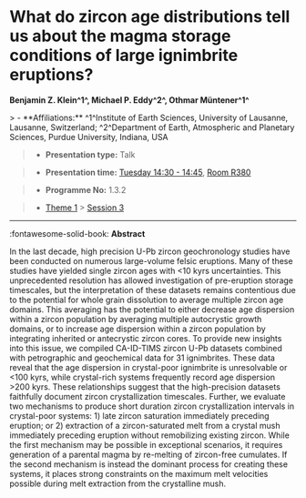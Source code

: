 # What do zircon age distributions tell us about the magma storage conditions of large ignimbrite eruptions?

**Benjamin Z. Klein^1^, Michael P. Eddy^2^, Othmar Müntener^1^**

<!-- more -->> - **Affiliations:** ^1^Institute of Earth Sciences, University of Lausanne, Lausanne, Switzerland; ^2^Department of Earth, Atmospheric and Planetary Sciences, Purdue University, Indiana, USA

> - **Presentation type:** Talk

> - **Presentation time:** [Tuesday 14:30 - 14:45](../sessions_comparison.md#__tabbed_2_5), [Room R380](../maps_venue.md#__tabbed_1_1)

> - **Programme No:** 1.3.2

> - [Theme 1](../theme1.md) > [Session 3](../sessions/session-1-3.md)

--- 

:fontawesome-solid-book: **Abstract**

In the last decade, high precision U-Pb zircon geochronology studies have been conducted on numerous large-volume felsic eruptions. Many of these studies have yielded single zircon ages with <10 kyrs uncertainties. This unprecedented resolution has allowed investigation of pre-eruption storage timescales, but the interpretation of these datasets remains contentious due to the potential for whole grain dissolution to average multiple zircon age domains. This averaging has the potential to either decrease age dispersion within a zircon population by averaging multiple autocrystic growth domains, or to increase age dispersion within a zircon population by integrating inherited or antecrystic zircon cores.
To provide new insights into this issue, we compiled CA-ID-TIMS zircon U-Pb datasets combined with petrographic and geochemical data for 31 ignimbrites. These data reveal that the age dispersion in crystal-poor ignimbrite is unresolvable or <100 kyrs, while crystal-rich systems frequently record age dispersion >200 kyrs. These relationships suggest that the high-precision datasets faithfully document zircon crystallization timescales. Further, we evaluate two mechanisms to produce short duration zircon crystallization intervals in crystal-poor systems: 1) late zircon saturation immediately preceding eruption; or 2) extraction of a zircon-saturated melt from a crystal mush immediately preceding eruption without remobilizing existing zircon. While the first mechanism may be possible in exceptional scenarios, it requires generation of a parental magma by re-melting of zircon-free cumulates. If the second mechanism is instead the dominant process for creating these systems, it places strong constraints on the maximum melt velocities possible during melt extraction from the crystalline mush.

